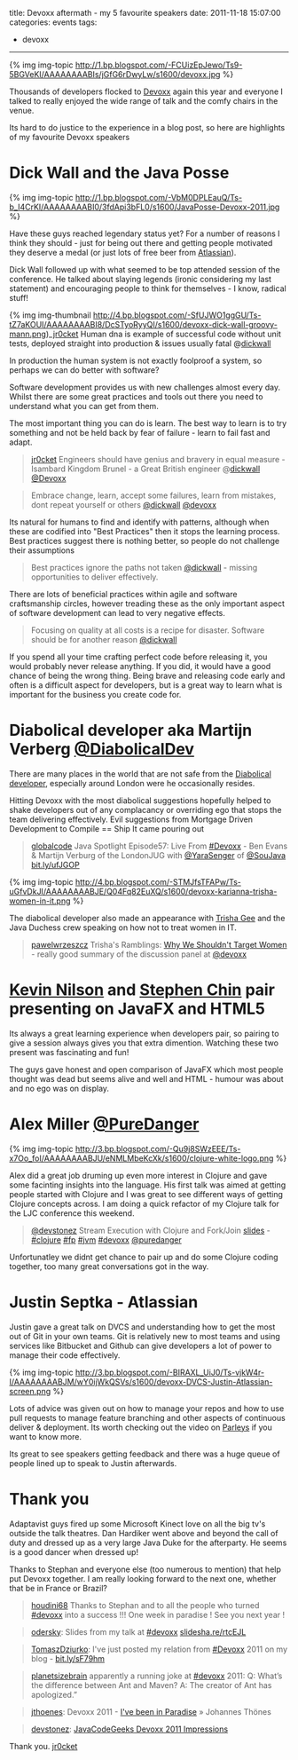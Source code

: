 title: Devoxx aftermath - my 5 favourite speakers
date: 2011-11-18 15:07:00
categories: events
tags: 
- devoxx
---

{% img img-topic http://1.bp.blogspot.com/-FCUizEpJewo/Ts9-5BGVeKI/AAAAAAAABIs/jGfG6rDwyLw/s1600/devoxx.jpg %}

Thousands of developers flocked to [Devoxx](http://www.devoxx.com/) again this year and everyone I talked to really enjoyed the wide range of talk and the comfy chairs in the venue.  

Its hard to do justice to the experience in a blog post, so here are highlights of my favourite Devoxx speakers 

# Dick Wall and the Java Posse

{% img img-topic http://1.bp.blogspot.com/-VbM0DPLEauQ/Ts-b_I4CrKI/AAAAAAAABI0/3fdApi3bFL0/s1600/JavaPosse-Devoxx-2011.jpg %} 

Have these guys reached legendary status yet? For a number of reasons I think they should -  just for being out there and getting people motivated they deserve a medal (or just lots of free beer from [Atlassian](http://www.atlassian.com/)).

Dick Wall followed up with what seemed to be top attended session of the conference.  He talked about slaying legends (ironic considering my last statement) and encouraging people to think for themselves - I know, radical stuff!

{% img img-thumbnail http://4.bp.blogspot.com/-SfUJWO1ggGU/Ts-tZ7aKOUI/AAAAAAAABI8/DcSTyoRyyQI/s1600/devoxx-dick-wall-groovy-mann.png)_[jr0cket](https://twitter.com/#%21/JR0cket) Human dna is example of successful code without unit tests, deployed straight into production &amp; issues usually fatal @[dickwall](http://hootsuite.com/dashboard# "dickwall")

In production the human system is not exactly foolproof a system, so perhaps we can do better with software?

Software development provides us with new challenges almost every day.  Whilst there are some great practices and tools out there you need to understand what you can get from them.

The most important thing you can do is learn.  The best way to learn is to try something and not be held back by fear of failure - learn to fail fast and adapt.

> [jr0cket](https://twitter.com/jr0cket) Engineers should have genius and bravery in equal measure - Isambard Kingdom Brunel - a Great British engineer @[dickwall](https://twitter.com/dickwall) [@Devoxx](https://twitter.com/Devoxx)

> Embrace change, learn, accept some failures, learn from mistakes, dont repeat yourself or others [@dickwall](http://twitter.com/dickwall) [@devoxx](http://twitter.com/devoxx)

Its natural for humans to find and identify with patterns, although when these are codified into "Best Practices" then it stops the learning process.  Best practices suggest there is nothing better, so people do not challenge their assumptions 

> Best practices ignore the paths not taken [@dickwall](https://twitter.com/dickwall) - missing opportunities to deliver effectively.

There are lots of beneficial practices within agile and software craftsmanship circles, however treading these as the only important aspect of software development can lead to very negative effects.

> Focusing on quality at all costs is a recipe for disaster.  Software should be for another reason [@dickwall](http://twitter.com/dickwall)

If you spend all your time crafting perfect code before releasing it, you would probably never release anything.  If you did, it would have a good chance of being the wrong thing.  Being brave and releasing code early and often is a difficult aspect for developers, but is a great way to learn what is important for the business you create code for.

# Diabolical developer aka Martijn Verberg [@DiabolicalDev](https://twitter.com/diabolicaldev)

There are many places in the world that are not safe from the [Diabolical developer](https://twitter.com/diabolicaldev), especially around London were he occasionally resides.

Hitting Devoxx with the most diabolical suggestions hopefully helped to shake developers out of any complacancy or overriding ego that stops the team delivering effectively.   Evil suggestions from Mortgage Driven Development to Compile == Ship It came pouring out 

> [globalcode](http://twitter.com/globalcode) Java Spotlight Episode57: Live From [#Devoxx](http://twitter.com/Devoxx") - Ben Evans & Martijn Verburg of the LondonJUG with [@YaraSenger](http://twitter.com/YaraSenger) of [@SouJava](http://twitter.com/SouJava) [bit.ly/ufJGOP](http://t.co/9wnQW9py)

{% img img-topic http://4.bp.blogspot.com/-STMJfsTFAPw/Ts-uGfvDkJI/AAAAAAAABJE/Q04Fq82EuXQ/s1600/devoxx-karianna-trisha-women-in-it.png %} 

The diabolical developer also made an appearance with [Trisha Gee](https://twitter.com/#%21/trisha_gee) and the Java Duchess crew speaking on how not to treat women in IT.

> [pawelwrzeszcz](http://twitter.com/pawelwrzeszcz) Trisha's Ramblings: [Why We Shouldn't Target Women](http://t.co/IpA81KKz) - really good summary of the discussion panel at [@devoxx](http://twitter.com/devoxx)

# [Kevin Nilson](http://www.devoxx.com/display/DV11/Kevin+Nilson) and [Stephen Chin](http://www.devoxx.com/display/DV11/Stephen+Chin) pair presenting on JavaFX and HTML5

Its always a great learning experience when developers pair, so pairing to give a session always gives you that extra dimention.  Watching these two present was fascinating and fun!

The guys gave honest and open comparison of JavaFX which most people thought was dead but seems alive and well and HTML - humour was about and no ego was on display.

# Alex Miller [@PureDanger](https://twitter.com/puredanger)

{% img img-topic http://3.bp.blogspot.com/-Qu9j8SWzEEE/Ts-x7Oo_foI/AAAAAAAABJU/eNMLMbeKcXk/s1600/clojure-white-logo.png %}

Alex did a great job druming up even more interest in Clojure and gave some facinting insights into the language.  His first talk was aimed at getting people started with Clojure and I was great to see different ways of getting Clojure concepts across.  I am doing a quick refactor of my Clojure talk for the LJC conference this weekend.

> [@devstonez](http://twitter.com/devstonez) Stream Execution with Clojure and Fork/Join [slides](http://t.co/ahuhOonB) - [#clojure](http://twitter.com/clojure) [#fp](http://twitter.com/fp) [#jvm](http://twitter.com/jvm) [#devoxx](http://twitter.com/devoxx) [@puredanger](http://twitter.com/puredanger)

Unfortunatley we didnt get chance to pair up and do some Clojure coding together, too many great conversations got in the way.

# Justin Septka - Atlassian

Justin gave a great talk on DVCS and understanding how to get the most out of Git in your own teams.  Git is relatively new to most teams and using services like Bitbucket and Github can give developers a lot of power to manage their code effectively.

{% img img-topic http://3.bp.blogspot.com/-BIRAXL_UiJ0/Ts-vjkW4r-I/AAAAAAAABJM/wY0ijWkQSVs/s1600/devoxx-DVCS-Justin-Atlassian-screen.png %} 

Lots of advice was given out on how to manage your repos and how to use pull requests to manage feature branching and other aspects of continuous deliver &amp; deployment.  Its worth checking out the video on [Parleys](http://www.parleys.com/) if you want to know more.

Its great to see speakers getting feedback and there was a huge queue of people lined up to speak to Justin afterwards.

# Thank you

Adaptavist guys fired up some Microsoft Kinect love on all the big tv's outside the talk theatres. Dan Hardiker went above and beyond the call of duty and dressed up as a very large Java Duke for the afterparty.  He seems is a good dancer when dressed up!

Thanks to Stephan and everyone else (too numerous to mention) that help put Devoxx together.  I am really looking forward to the next one, whether that be in France or Brazil?

> [houdini68](http://twitter.com/houdini68) Thanks to Stephan and to all the people who turned [#devoxx](http://twitter.com/#devoxx) into a success !!! One week in paradise ! See you next year !

> [odersky](https://twitter.com/odersky): Slides from my talk at [#devoxx](http://twitter.com/devoxx) [slidesha.re/rtcEJL](http://t.co/ULcuexSq)

> [TomaszDziurko](http://twitter.com/TomaszDziurko): I've just posted my relation from [#Devoxx](https://twitter.com/Devoxx) 2011 on my blog - [bit.ly/sF79hm](http://t.co/FJeCuESz)

> [planetsizebrain](http://twitter.com/planetsizebrain) apparently a running joke at [#devoxx](http://twitter.com/devoxx") 2011: Q: What’s the difference between Ant and Maven? A: The creator of Ant has apologized.”

> [jthoenes](http://twitter.com/jthoenes): Devoxx 2011 - [I've been in Paradise](http://t.co/kd6JhMsA) » Johannes Thönes

> [devstonez](http://twitter.com/devstonez): [JavaCodeGeeks Devoxx 2011 Impressions](http://t.co/BAyyRVLy)

Thank you.
[jr0cket](https://twitter.com/jr0cket)
